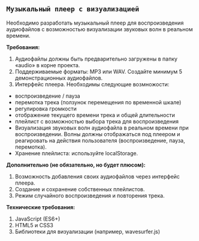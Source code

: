 ## `Музыкальный плеер с визуализацией`

Необходимо разработать музыкальный плеер для воспроизведения аудиофайлов с возможностью визуализации звуковых волн в реальном времени.

__Требования:__
1. Аудиофайлы должны быть предварительно загружены в папку «audio» в корне проекта.
2. Поддерживаемые форматы: MP3 или WAV. Создайте минимум 5 демонстрационных аудиофайлов.
3. Интерфейс плеера. Необходимы следующие возмножости:
 - воспроизведение / пауза
 - перемотка трека (ползунок перемещения по временной шкале)
 - регулировка громкости
 - отображение текущего времени трека и общей длительности
 - плейлист с возможностью выбора трека для воспроизведения
 - Визуализация звуковых волн аудиофайла в реальном времени при воспроизведении. Волны должны отображаться под плеером и реагировать на действия пользователя (воспроизведение, пауза, перемотка).
 - Хранение плейлиста: используйте localStorage.

__Дополнительно (не обязательно, но будет плюсом):__
1. Возможность добавления своих аудиофайлов через интерфейс плеера.
2. Создание и сохранение собственных плейлистов.
3. Режим случайного воспроизведения и повторения трека.

__Технические требования:__
1. JavaScript (ES6+)
2. HTML5 и CSS3
3. Библиотеки для визуализации (например, wavesurfer.js)
